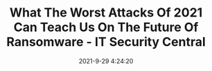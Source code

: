 ---
"title": "What The Worst Attacks Of 2021 Can Teach Us On The Future Of Ransomware - IT Security Central"
"date": "2021-9-29 4:24:20"
"feed_name": "GOOGLENEWSINDUSTRIAL"
"feed_website": "https://news.google.com/search?q=industrial%2Bincident&hl=en-US&gl=US&ceid=US:en"
"feed_rss": "https://news.google.com/rss/search?q=industrial%2Bincident&hl=en-US&gl=US&ceid=US:en"
"link": "https://itsecuritycentral.teramind.co/2021/09/29/the-future-of-ransomware/"
"source": "{'href': 'https://itsecuritycentral.teramind.co', 'title': 'IT Security Central'}"
"file": "_posts/2021-1-1-476aeee2f8ba1bd65005921c94e936bdf243a91c.md"
"accident": "0"
"drilling": "0"
"dead": "0"
"injured": "0"
"arrested": "0"
"where": "unknown site"
"causes": "unknown"
"place": "unknown place"
---